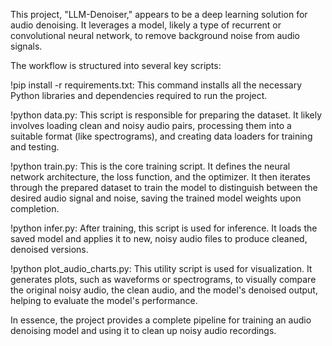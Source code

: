This project, "LLM-Denoiser," appears to be a deep learning solution for audio denoising. It leverages a model, likely a type of recurrent or convolutional neural network, to remove background noise from audio signals.

The workflow is structured into several key scripts:

!pip install -r requirements.txt: This command installs all the necessary Python libraries and dependencies required to run the project.

!python data.py: This script is responsible for preparing the dataset. It likely involves loading clean and noisy audio pairs, processing them into a suitable format (like spectrograms), and creating data loaders for training and testing.

!python train.py: This is the core training script. It defines the neural network architecture, the loss function, and the optimizer. It then iterates through the prepared dataset to train the model to distinguish between the desired audio signal and noise, saving the trained model weights upon completion.

!python infer.py: After training, this script is used for inference. It loads the saved model and applies it to new, noisy audio files to produce cleaned, denoised versions.

!python plot_audio_charts.py: This utility script is used for visualization. It generates plots, such as waveforms or spectrograms, to visually compare the original noisy audio, the clean audio, and the model's denoised output, helping to evaluate the model's performance.

In essence, the project provides a complete pipeline for training an audio denoising model and using it to clean up noisy audio recordings.
